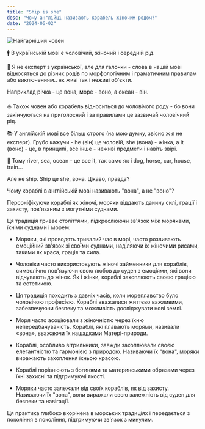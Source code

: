 ```yaml
---
title: "Ship is she"
desc: "Чому англійці називають корабель жіночим родом?"
date: "2024-06-02"
---
```


![Найгарніший човен](/assets/images/most-beautiful-ship.webp)

🚹 В українській мові є чоловічий, жіночий і середній рід.

👅 Я не експерт з української, але для галочки - слова в нашій мові відносяться до різних родів по морфологічним і граматичним правилам або виключенням.. як живі так і неживі об'єкти.

Наприклад річка - це вона, море - воно, а океан - він.

⛵ Також човен або корабель відноситься до чоловічого роду - бо вони закінчуються на приголосний і за правилами це зазвичай чоловічний рід.

📚 У англійскій мові все більш строго (на мою думку, звісно ж я не експерт). Грубо кажучи - he (він) це чоловій, she (вона) - жінка, а it (воно) - це, в принципі, все інше - неживі предмети і навіть звірі.

🌊 Тому river, sea, ocean - це все it, так само як і dog, horse, car, house, train...

Але не ship. Ship це she, вона. Цікаво, правда?

Чому кораблі в англійській мові називають "вона", а не "воно"?

Персоніфікуючи кораблі як жіночі, моряки віддають данину силі, грації і захисту, пов'язаним з могутніми суднами.

Ця традиція триває століттями, підкреслюючи зв'язок між моряками, їхніми суднами і морем:

- Моряки, які проводять тривалий час в морі, часто розвивають емоційний зв'язок зі своїми суднами, наділяючи їх жіночими рисами, такими як краса, грація та сила.

- Чоловіки часто використовують жіночі займенники для кораблів, символічно пов'язуючи свою любов до суден з емоціями, які вони відчувають до жінок. Як і жінки, кораблі захоплюють своєю грацією та естетикою.

- Ця традиція походить з давніх часів, коли мореплавство було чоловічою професією. Кораблі вважалися життєво важливими, забезпечуючи безпеку та можливість досліджувати нові землі.

- Моря часто асоціювали з жіночністю через їхню непередбачуваність. Кораблі, які плавають морями, називали «вона», вважаючи їх нащадками Матері-природи.

- Кораблі, особливо вітрильники, завжди захоплювали своєю елегантністю та гармонією з природою. Називаючи їх "вона", моряки виражають захоплення їхньою красою.

- Кораблі порівнюють з богинями та материнськими образами через їхні захисні та підтримуючі якості.

- Моряки часто залежали від своїх кораблів, як від захисту. Називаючи їх "вона", вони виражали свою залежність від суден для безпеки та навігації.

Ця практика глибоко вкорінена в морських традиціях і передається з покоління в покоління, підтримуючи зв'язок з минулим.